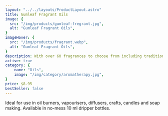 ```yaml
---
layout: "../../layouts/ProductLayout.astro"
title: Gumleaf Fragrant Oils
image: {
  src: "/img/products/gumleaf-fregrant.jpg",
  alt: "Gumleaf Fragrant Oils",
}
imageHover: {
  src: "/img/products/fragrant.webp",
  alt: "Gumleaf Fragrant Oils",
}
description: With over 60 fragrances to choose from including traditional favourites, gourmet delicacies, Australian natives and contemporary new blends.
active: true
category: {
    name: "Oils",
    image: "/img/category/aromatherapy.jpg",
}
price: $8.95
bestSeller: false
---
```


Ideal for use in oil burners, vapourisers, diffusers, crafts, candles and soap making.  Available in no-mess 10 ml dripper bottles.